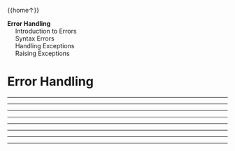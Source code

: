 <link rel="stylesheet" href="{{baseUrl}}/css/programming.css">

<div class="website-content">
<div id="toc">

{{home↑}}
* [**Error Handling**](#lists)
  * [Introduction to Errors](#introdution-to-errors)
  * [Syntax Errors](#syntax-errors)
  * [Handling Exceptions](#handling-exceptions)
  * [Raising Exceptions](#raising-exceptions)
  
</div>
<div id="main">

# Error Handling

<include src="../errors-intro/text.md" /><hr><hr>
<include src="../errors-syntax/text.md" /><hr><hr>
<include src="../errors-exceptions-handling/text.md" /><hr><hr>
<include src="../errors-exceptions-raising/text.md" /><hr><hr>

</div>
</div>
